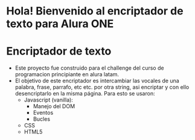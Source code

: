 <h1>Hola! Bienvenido al encriptador de texto para Alura ONE</h1>

# Encriptador de texto

- Este proyecto fue construido para el challenge del curso de programacion principiante en alura latam.
- El objetivo de este encriptador es intercambiar las vocales de una palabra, frase, parrafo, etc etc. por otra string, asi encriptar y con ello desencriptarlo en la misma página. Para esto se usaron:
    - Javascript (vanilla): 
        - Manejo del DOM
        - Eventos
        - Bucles
    - CSS
    - HTML5